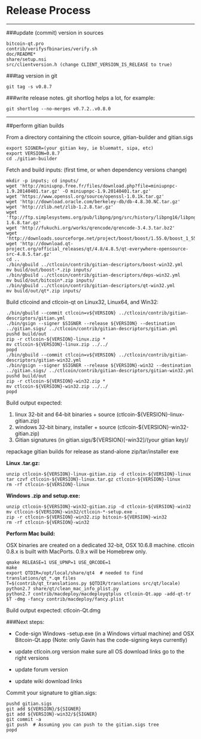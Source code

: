 Release Process
====================

* * *

###update (commit) version in sources


	bitcoin-qt.pro
	contrib/verifysfbinaries/verify.sh
	doc/README*
	share/setup.nsi
	src/clientversion.h (change CLIENT_VERSION_IS_RELEASE to true)

###tag version in git

	git tag -s v0.8.7

###write release notes. git shortlog helps a lot, for example:

	git shortlog --no-merges v0.7.2..v0.8.0

* * *

##perform gitian builds

 From a directory containing the ctlcoin source, gitian-builder and gitian.sigs
  
	export SIGNER=(your gitian key, ie bluematt, sipa, etc)
	export VERSION=0.8.7
	cd ./gitian-builder

 Fetch and build inputs: (first time, or when dependency versions change)

	mkdir -p inputs; cd inputs/
	wget 'http://miniupnp.free.fr/files/download.php?file=miniupnpc-1.9.20140401.tar.gz' -O miniupnpc-1.9.20140401.tar.gz'
	wget 'https://www.openssl.org/source/openssl-1.0.1k.tar.gz'
	wget 'http://download.oracle.com/berkeley-db/db-4.8.30.NC.tar.gz'
	wget 'http://zlib.net/zlib-1.2.8.tar.gz'
	wget 'ftp://ftp.simplesystems.org/pub/libpng/png/src/history/libpng16/libpng-1.6.8.tar.gz'
	wget 'http://fukuchi.org/works/qrencode/qrencode-3.4.3.tar.bz2'
	wget 'http://downloads.sourceforge.net/project/boost/boost/1.55.0/boost_1_55_0.tar.bz2'
	wget 'http://download.qt-project.org/official_releases/qt/4.8/4.8.5/qt-everywhere-opensource-src-4.8.5.tar.gz'
	cd ..
	./bin/gbuild ../ctlcoin/contrib/gitian-descriptors/boost-win32.yml
	mv build/out/boost-*.zip inputs/
	./bin/gbuild ../ctlcoin/contrib/gitian-descriptors/deps-win32.yml
	mv build/out/bitcoin*.zip inputs/
	./bin/gbuild ../ctlcoin/contrib/gitian-descriptors/qt-win32.yml
	mv build/out/qt*.zip inputs/

 Build ctlcoind and ctlcoin-qt on Linux32, Linux64, and Win32:
  
	./bin/gbuild --commit ctlcoin=v${VERSION} ../ctlcoin/contrib/gitian-descriptors/gitian.yml
	./bin/gsign --signer $SIGNER --release ${VERSION} --destination ../gitian.sigs/ ../ctlcoin/contrib/gitian-descriptors/gitian.yml
	pushd build/out
	zip -r ctlcoin-${VERSION}-linux.zip *
	mv ctlcoin-${VERSION}-linux.zip ../../
	popd
	./bin/gbuild --commit ctlcoin=v${VERSION} ../ctlcoin/contrib/gitian-descriptors/gitian-win32.yml
	./bin/gsign --signer $SIGNER --release ${VERSION}-win32 --destination ../gitian.sigs/ ../ctlcoin/contrib/gitian-descriptors/gitian-win32.yml
	pushd build/out
	zip -r ctlcoin-${VERSION}-win32.zip *
	mv ctlcoin-${VERSION}-win32.zip ../../
	popd

  Build output expected:

  1. linux 32-bit and 64-bit binaries + source (ctlcoin-${VERSION}-linux-gitian.zip)
  2. windows 32-bit binary, installer + source (ctlcoin-${VERSION}-win32-gitian.zip)
  3. Gitian signatures (in gitian.sigs/${VERSION}[-win32]/(your gitian key)/

repackage gitian builds for release as stand-alone zip/tar/installer exe

**Linux .tar.gz:**

	unzip ctlcoin-${VERSION}-linux-gitian.zip -d ctlcoin-${VERSION}-linux
	tar czvf ctlcoin-${VERSION}-linux.tar.gz ctlcoin-${VERSION}-linux
	rm -rf ctlcoin-${VERSION}-linux

**Windows .zip and setup.exe:**

	unzip ctlcoin-${VERSION}-win32-gitian.zip -d ctlcoin-${VERSION}-win32
	mv ctlcoin-${VERSION}-win32/ctlcoin-*-setup.exe .
	zip -r ctlcoin-${VERSION}-win32.zip bitcoin-${VERSION}-win32
	rm -rf ctlcoin-${VERSION}-win32

**Perform Mac build:**

  OSX binaries are created on a dedicated 32-bit, OSX 10.6.8 machine.
  ctlcoin 0.8.x is built with MacPorts.  0.9.x will be Homebrew only.

	qmake RELEASE=1 USE_UPNP=1 USE_QRCODE=1
	make
	export QTDIR=/opt/local/share/qt4  # needed to find translations/qt_*.qm files
	T=$(contrib/qt_translations.py $QTDIR/translations src/qt/locale)
	python2.7 share/qt/clean_mac_info_plist.py
	python2.7 contrib/macdeploy/macdeployqtplus ctlcoin-Qt.app -add-qt-tr $T -dmg -fancy contrib/macdeploy/fancy.plist

 Build output expected: ctlcoin-Qt.dmg

###Next steps:

* Code-sign Windows -setup.exe (in a Windows virtual machine) and
  OSX Bitcoin-Qt.app (Note: only Gavin has the code-signing keys currently)

* update ctlcoin.org version
  make sure all OS download links go to the right versions

* update forum version

* update wiki download links

Commit your signature to gitian.sigs:

	pushd gitian.sigs
	git add ${VERSION}/${SIGNER}
	git add ${VERSION}-win32/${SIGNER}
	git commit -a
	git push  # Assuming you can push to the gitian.sigs tree
	popd

